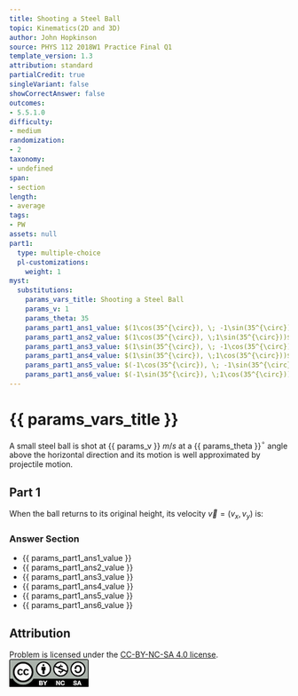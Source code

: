 ```yaml
---
title: Shooting a Steel Ball
topic: Kinematics(2D and 3D)
author: John Hopkinson
source: PHYS 112 2018W1 Practice Final Q1
template_version: 1.3
attribution: standard
partialCredit: true
singleVariant: false
showCorrectAnswer: false
outcomes:
- 5.5.1.0
difficulty:
- medium
randomization:
- 2
taxonomy:
- undefined
span:
- section
length:
- average
tags:
- PW
assets: null
part1:
  type: multiple-choice
  pl-customizations:
    weight: 1
myst:
  substitutions:
    params_vars_title: Shooting a Steel Ball
    params_v: 1
    params_theta: 35
    params_part1_ans1_value: $(1\cos(35^{\circ}), \; -1\sin(35^{\circ}))$
    params_part1_ans2_value: $(1\cos(35^{\circ}), \;1\sin(35^{\circ}))$
    params_part1_ans3_value: $(1\sin(35^{\circ}), \; -1\cos(35^{\circ}))$
    params_part1_ans4_value: $(1\sin(35^{\circ}), \;1\cos(35^{\circ}))$
    params_part1_ans5_value: $(-1\cos(35^{\circ}), \; -1\sin(35^{\circ}))$
    params_part1_ans6_value: $(-1\sin(35^{\circ}), \;1\cos(35^{\circ}))$
---
```

# {{ params_vars_title }}
A small steel ball is shot at {{ params_v }} $m/s$ at a {{ params_theta }}$^{\circ}$ angle above the horizontal direction and its motion is well approximated by projectile motion.

## Part 1

When the ball returns to its original height, its velocity $\overrightarrow{v} = (v_x, v_y)$ is:

### Answer Section

- {{ params_part1_ans1_value }}
- {{ params_part1_ans2_value }}
- {{ params_part1_ans3_value }}
- {{ params_part1_ans4_value }}
- {{ params_part1_ans5_value }}
- {{ params_part1_ans6_value }}

## Attribution

Problem is licensed under the [CC-BY-NC-SA 4.0 license](https://creativecommons.org/licenses/by-nc-sa/4.0/).<br> ![The Creative Commons 4.0 license requiring attribution-BY, non-commercial-NC, and share-alike-SA license.](https://raw.githubusercontent.com/firasm/bits/master/by-nc-sa.png)